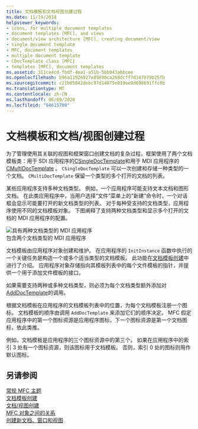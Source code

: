 ```yaml
---
title: 文档模板和文档视图创建过程
ms.date: 11/19/2018
helpviewer_keywords:
- icons, for multiple document templates
- document templates [MFC], and views
- document/view architecture [MFC], creating document/view
- single document template
- MFC, document templates
- multiple document template
- CDocTemplate class [MFC]
- templates [MFC], document templates
ms.assetid: 311ce4cd-fbdf-4ea1-a51b-5bb043abbcee
ms.openlocfilehash: b96a11926927e89890ca268dcff7d347079b25fb
ms.sourcegitcommit: c21b05042debc97d14875e019ee9d698691ffc0b
ms.translationtype: MT
ms.contentlocale: zh-CN
ms.lasthandoff: 06/09/2020
ms.locfileid: "84615780"
---
```

# <a name="document-templates-and-the-documentview-creation-process"></a>文档模板和文档/视图创建过程

为了管理使用其关联的视图和框架窗口创建文档的复杂过程，框架使用了两个文档模板类：用于 SDI 应用程序的[CSingleDocTemplate](reference/csingledoctemplate-class.md)和用于 MDI 应用程序的[CMultiDocTemplate](reference/cmultidoctemplate-class.md) 。 `CSingleDocTemplate` 可以一次创建和存储一种类型的一个文档。 `CMultiDocTemplate` 保留一个类型的多个打开的文档的列表。

某些应用程序支持多种文档类型。 例如，一个应用程序可能支持文本文档和图形文档。 在此类应用程序中，当用户选择“文件”菜单上的“新建”命令时，一个对话框会显示可能要打开的新文档类型的列表。 对于每种受支持的文档类型，应用程序使用不同的文档模板对象。 下图阐释了支持两种文档类型和显示多个打开的文档的 MDI 应用程序的配置。

![具有两种文档类型的 MDI 应用程序](../mfc/media/vc387h1.gif "具有两种文档类型的 MDI 应用程序") <br/>
包含两个文档类型的 MDI 应用程序

文档模板由应用程序对象创建和维护。 在应用程序的 `InitInstance` 函数中执行的一个关键任务是构造一个或多个适当类型的文档模板。 此功能在[文档模板创建](document-template-creation.md)中进行了介绍。 应用程序对象存储指向其模板列表中的每个文件模板的指针，并提供一个用于添加文件模板的接口。

如果需要支持两种或多种文档类型，则必须为每个文档类型额外添加对[AddDocTemplate](reference/cwinapp-class.md#adddoctemplate)的调用。

根据文档模板在应用程序的文档模板列表中的位置，为每个文档模板注册一个图标。 文档模板的顺序由调用 `AddDocTemplate` 来添加它们的顺序决定。 MFC 假定应用程序中的第一个图标资源是应用程序图标，下一个图标资源是第一个文档图标，依此类推。

例如，文档模板是应用程序的三个图标资源中的第三个。 如果在应用程序中的索引 3 处有一个图标资源，则该图标用于文档模板。 否则，索引 0 处的图标则用作默认图标。

## <a name="see-also"></a>另请参阅

[常规 MFC 主题](general-mfc-topics.md)<br/>
[文档模板创建](document-template-creation.md)<br/>
[文档/视图创建](document-view-creation.md)<br/>
[MFC 对象之间的关系](relationships-among-mfc-objects.md)<br/>
[创建新文档、窗口和视图](creating-new-documents-windows-and-views.md)
